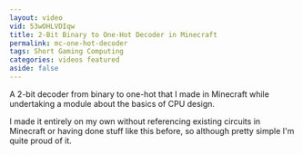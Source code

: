 ```yaml
---
layout: video
vid: 53wOHLVDIqw
title: 2-Bit Binary to One-Hot Decoder in Minecraft
permalink: mc-one-hot-decoder
tags: Short Gaming Computing
categories: videos featured
aside: false
---
```


A 2-bit decoder from binary to one-hot that I made in Minecraft while undertaking a module about the basics of CPU design.

<!--more-->

I made it entirely on my own without referencing existing circuits in Minecraft or having done stuff like this before, so although pretty simple I'm quite proud of it.
